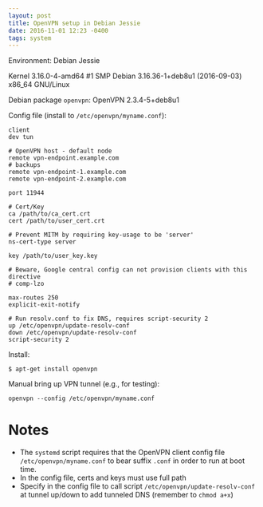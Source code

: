 ```yaml
---
layout: post
title: OpenVPN setup in Debian Jessie
date: 2016-11-01 12:23 -0400
tags: system
---
```


Environment: Debian Jessie

Kernel 3.16.0-4-amd64 #1 SMP Debian 3.16.36-1+deb8u1 (2016-09-03) x86_64 GNU/Linux

Debian package `openvpn`: OpenVPN 2.3.4-5+deb8u1

Config file (install to `/etc/openvpn/myname.conf`):

```
client
dev tun

# OpenVPN host - default node
remote vpn-endpoint.example.com
# backups
remote vpn-endpoint-1.example.com
remote vpn-endpoint-2.example.com

port 11944

# Cert/Key
ca /path/to/ca_cert.crt
cert /path/to/user_cert.crt

# Prevent MITM by requiring key-usage to be 'server'
ns-cert-type server

key /path/to/user_key.key

# Beware, Google central config can not provision clients with this directive
# comp-lzo

max-routes 250 
explicit-exit-notify

# Run resolv.conf to fix DNS, requires script-security 2
up /etc/openvpn/update-resolv-conf
down /etc/openvpn/update-resolv-conf
script-security 2
```

Install:

    $ apt-get install openvpn

Manual bring up VPN tunnel (e.g., for testing):

    openvpn --config /etc/openvpn/myname.conf

# Notes

- The `systemd` script requires that the OpenVPN client config file `/etc/openvpn/myname.conf` to bear suffix `.conf` in order to run at boot time.
- In the config file, certs and keys must use full path
- Specify in the config file to call script `/etc/openvpn/update-resolv-conf` at tunnel up/down to add tunneled DNS (remember to `chmod a+x`)
